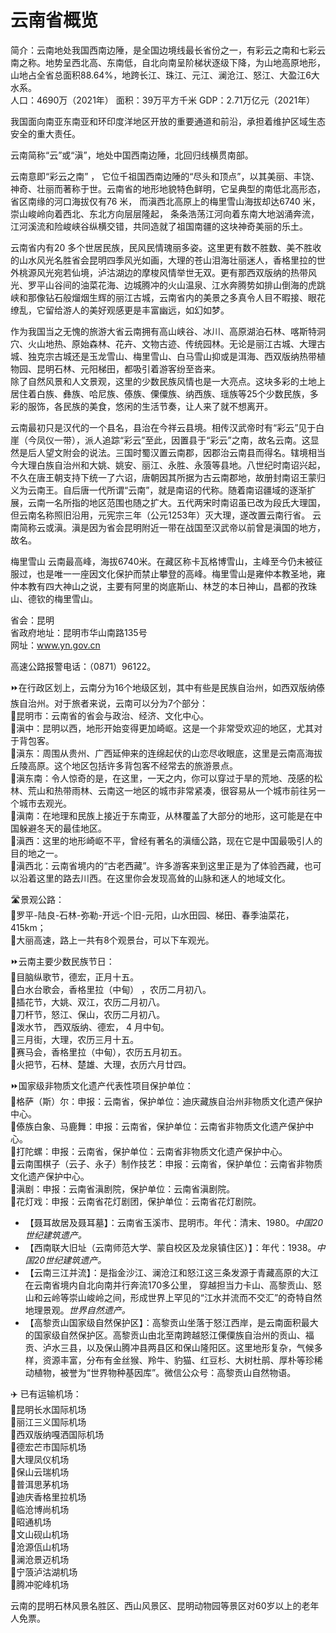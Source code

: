 # 云南省概览  
简介：云南地处我国西南边陲，是全国边境线最长省份之一，有彩云之南和七彩云南之称。地势呈西北高、东南低，自北向南呈阶梯状逐级下降，为山地高原地形，山地占全省总面积88.64%，地跨长江、珠江、元江、澜沧江、怒江、大盈江6大水系。  
人口：4690万（2021年）
面积：39万平方千米
GDP：2.71万亿元（2021年）
  
我国面向南亚东南亚和环印度洋地区开放的重要通道和前沿，承担着维护区域生态安全的重大责任。  

云南简称“云”或“滇”，地处中国西南边陲，北回归线横贯南部。  

云南意即“彩云之南” ， 它位千祖国西南边陲的“尽头和顶点”，以其美丽、丰饶、神奇、壮丽而著称于世。云南省的地形地貌特色鲜明，它呈典型的南低北高形态，省区南缘的河口海拔仅有76 米， 而滇西北高原上的梅里雪山海拔却达6740 米，崇山峻岭向着西北、东北方向层层隆起， 条条浩荡江河向着东南大地汹涌奔流，江河溪流和险峻峡谷纵横交错，共同造就了祖国南疆的这块神奇美丽的乐土。  

云南省内有20 多个世居民族，民风民情瑰丽多姿。这里更有数不胜数、美不胜收的山水风光名胜省会昆明四季风光如画，大理的苍山泪海壮丽迷人，香格里拉的世外桃源风光宛若仙境，泸沽湖边的摩梭风情举世无双。更有那西双版纳的热带风光、罗平山谷间的油菜花海、边城腾冲的火山温泉、江水奔腾势如排山倒海的虎跳峡和那像钻石般熘烟生辉的丽江古城，云南省内的美景之多真令人目不暇接、眼花缭乱，它留给游人的美好观感更是丰富幽远，如幻如梦。  

作为我国当之无愧的旅游大省云南拥有高山峡谷、冰川、高原湖泊石林、喀斯特洞穴、火山地热、原始森林、花卉、文物古迹、传统园林。无论是丽江古城、大理古城、独克宗古城还是玉龙雪山、梅里雪山、白马雪山抑或是洱海、西双版纳热带植物园、昆明石林、元阳梯田，都吸引着游客纷至沓来。  
除了自然风景和人文景观，这里的少数民族风情也是一大亮点。这块多彩的土地上居住着白族、彝族、哈尼族、傣族、傈僳族、纳西族、瑶族等25个少数民族，多彩的服饰，各民族的美食，悠闲的生活节奏，让人来了就不想离开。  
  
云南最初只是汉代的一个县名，县治在今祥云县境。相传汉武帝时有“彩云”见于白崖（今凤仪一带），派人追踪“彩云”至此，因置县于“彩云”之南，故名云南。这显然是后人望文附会的说法。三国时蜀汉置云南郡，因郡治云南县而得名。辖境相当今大理白族自治州和大姚、姚安、丽江、永胜、永蒗等县地。八世纪时南诏兴起，不久在唐王朝支持下统一了六诏，唐朝因其所据为古云南郡地，故册封南诏王蒙归义为云南王。自后唐一代所谓“云南”，就是南诏的代称。随着南诏疆域的逐渐扩展，云南一名所指的地区范围也随之扩大。五代两宋时南诏虽已改为段氏大理国，但云南名称照旧沿用，元宪宗三年（公元1253年）灭大理，遂改置云南行省。
云南简称云或滇。滇是因为省会昆明附近一带在战国至汉武帝以前曾是滇国的地方，故名。  
  
梅里雪山
云南最高峰，海拔6740米。在藏区称卡瓦格博雪山，主峰至今仍未被征服过，也是唯一一座因文化保护而禁止攀登的高峰。梅里雪山是雍仲本教圣地，雍仲本教有四大神山之说，主要有阿里的岗底斯山、林芝的本日神山，昌都的孜珠山、德钦的梅里雪山。  

省会：昆明  
省政府地址：昆明市华山南路135号  
网址：<a href="http://www.yn.gov.cn" target="_blank">www.yn.gov.cn</a>  

高速公路报警电话：（0871）96122。  

⏩在行政区划上，云南分为16个地级区划，其中有些是民族自治州，如西双版纳傣族自治州。对于旅者来说，云南可以分为7个部分：  
🔸昆明市：云南省的省会与政治、经济、文化中心。  
🔸滇中：昆明以西，地形开始变得更加崎岖。这是一个非常受欢迎的地区，尤其对于背包客。  
🔸滇东：周围从贵州、广西延伸来的连绵起伏的山恋尽收眼底，这里是云南高海拔丘陵高原。这个地区包括许多背包客不经常去的旅游景点。  
🔸滇东南：令人惊奇的是，在这里，一天之内，你可以穿过于旱的荒地、茂感的松林、荒山和热带雨林、云南这一地区的城市非常紧凑，很容易从一个城市前往另一个城市去观光。  
🔸滇南：在地理和民族上接近于东南亚，从林覆盖了大部分的地形，这可能是在中国躲避冬天的最佳地区。  
🔸滇西：这里的地形崎岖不平，曾经有著名的滇缅公路，现在它是中国最吸引人的目的地之一。  
🔸滇西北：云南省境内的“古老西藏”。许多游客来到这里正是为了体验西藏，也可以沿着这里的路去川西。在这里你会发现高耸的山脉和迷人的地域文化。  

🛣️景观公路：  
🔸罗平-陆良-石林-弥勒-开远-个旧-元阳，山水田园、梯田、春季油菜花，415km；  
🔸大丽高速，路上一共有8个观景台，可以下车观光。  

⏩云南主要少数民族节日：  
🔸目脑纵歌节，德宏，正月十五。  
🔸白水台歌会，香格里拉（中甸） ，农历二月初八。  
🔸插花节，大姚、双江，农历二月初八。  
🔸刀杆节，怒江、保山，农历二月初八。  
🔸泼水节， 西双版纳、德宏， 4 月中旬。  
🔸三月街，大理，农历三月十五。  
🔸赛马会，香格里拉（中甸），农历五月初五。  
🔸火把节，石林、楚雄、大理，衣历六月廿四。  

⏩国家级非物质文化遗产代表性项目保护单位：  
🔸格萨（斯）尔：申报：云南省，保护单位：迪庆藏族自治州非物质文化遗产保护中心。  
🔸傣族白象、马鹿舞：申报：云南省，保护单位：云南省非物质文化遗产保护中心。  
🔸打陀螺：申报：云南省，保护单位：云南省非物质文化遗产保护中心。  
🔸云南围棋子（云子、永子）制作技艺：申报：云南省，保护单位：云南省非物质文化遗产保护中心。  
🔸滇剧：申报：云南省滇剧院，保护单位：云南省滇剧院。  
🔸花灯戏：申报：云南省花灯剧团，保护单位：云南省花灯剧院。  

* 【聂耳故居及聂耳墓】：云南省玉溪市、昆明市。年代：清末、1980。*中国20世纪建筑遗产。*  
* 【西南联大旧址（云南师范大学、蒙自校区及龙泉镇住区）】：年代：1938。*中国20世纪建筑遗产。*  
* 【云南三江并流】：是指金沙江、澜沧江和怒江这三条发源于青藏高原的大江在云南省境内自北向南并行奔流170多公里， 穿越担当力卡山、高黎贡山、怒山和云岭等崇山峻岭之间，形成世界上罕见的“江水并流而不交汇”的奇特自然地理景观。*世界自然遗产。*  
* 【高黎贡山国家级自然保护区】：高黎贡山坐落于怒江西岸，是云南面积最大的国家级自然保护区。高黎贡山由北至南跨越怒江傈僳族自治州的贡山、福贡、泸水三县，以及保山腾冲县两县区和保山隆阳区。这里地形复杂，气候多样，资源丰富，分布有金丝猴、羚牛、豹猫、红豆杉、大树杜鹃、厚朴等珍稀动植物，被誉为“世界物种基因库”。微信公众号：高黎贡山自然物语。  

✈️ 已有运输机场：  
🔸昆明长水国际机场  
🔸丽江三义国际机场  
🔸西双版纳嘎洒国际机场  
🔸德宏芒市国际机场  
🔸大理凤仪机场  
🔸保山云瑞机场  
🔸普洱思茅机场  
🔸迪庆香格里拉机场  
🔸临沧博尚机场  
🔸昭通机场  
🔸文山砚山机场  
🔸沧源佤山机场  
🔸澜沧景迈机场  
🔸宁蒗泸沽湖机场  
🔸腾冲驼峰机场  

云南的昆明石林风景名胜区、西山风景区、昆明动物园等景区对60岁以上的老年人免票。  

